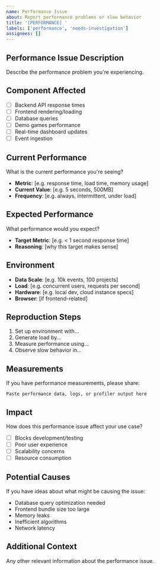 ```yaml
---
name: Performance Issue
about: Report performance problems or slow behavior
title: '[PERFORMANCE] '
labels: ['performance', 'needs-investigation']
assignees: []
---
```


## Performance Issue Description

Describe the performance problem you're experiencing.

## Component Affected

- [ ] Backend API response times
- [ ] Frontend rendering/loading
- [ ] Database queries
- [ ] Demo games performance
- [ ] Real-time dashboard updates
- [ ] Event ingestion

## Current Performance

What is the current performance you're seeing?

- **Metric**: [e.g. response time, load time, memory usage]
- **Current Value**: [e.g. 5 seconds, 500MB]
- **Frequency**: [e.g. always, intermittent, under load]

## Expected Performance

What performance would you expect?

- **Target Metric**: [e.g. < 1 second response time]
- **Reasoning**: [why this target makes sense]

## Environment

- **Data Scale**: [e.g. 10k events, 100 projects]
- **Load**: [e.g. concurrent users, requests per second]
- **Hardware**: [e.g. local dev, cloud instance specs]
- **Browser**: [if frontend-related]

## Reproduction Steps

1. Set up environment with...
2. Generate load by...
3. Measure performance using...
4. Observe slow behavior in...

## Measurements

If you have performance measurements, please share:

```
Paste performance data, logs, or profiler output here
```

## Impact

How does this performance issue affect your use case?

- [ ] Blocks development/testing
- [ ] Poor user experience  
- [ ] Scalability concerns
- [ ] Resource consumption

## Potential Causes

If you have ideas about what might be causing the issue:

- Database query optimization needed
- Frontend bundle size too large
- Memory leaks
- Inefficient algorithms
- Network latency

## Additional Context

Any other relevant information about the performance issue.